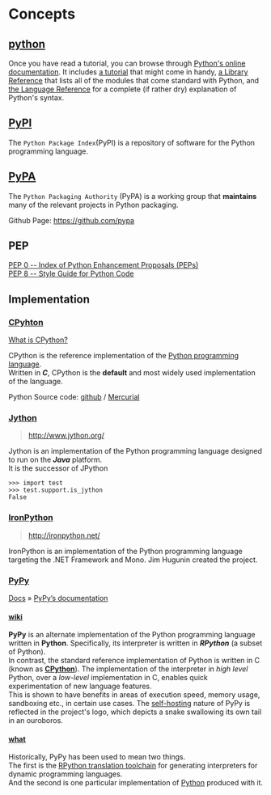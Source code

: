 # Concepts
## [python](https://www.python.org/)
Once you have read a tutorial, you can browse through [Python's online documentation](http://docs.python.org/). It includes [a tutorial](http://docs.python.org/tut/) that might come in handy, [a Library Reference](http://docs.python.org//lib/) that lists all of the modules that come standard with Python, and [the Language Reference](http://docs.python.org/ref/) for a complete (if rather dry) explanation of Python's syntax.

## [PyPI](http://pypi.python.org/pypi)
The `Python Package Index`(PyPI) is a repository of software for the Python programming language.

## [PyPA](https://www.pypa.io/)
The `Python Packaging Authority` (PyPA) is a working group that **maintains** many of the relevant projects in Python packaging.

Github Page: <https://github.com/pypa>  

## PEP

[PEP 0 -- Index of Python Enhancement Proposals (PEPs)](https://www.python.org/dev/peps/)  
[PEP 8 -- Style Guide for Python Code](https://www.python.org/dev/peps/pep-0008/)  

## Implementation

### [CPyhton](https://en.wikipedia.org/wiki/CPython)
[What is CPython?](https://www.quora.com/What-is-CPython)  

CPython is the reference implementation of the [Python programming language](https://en.wikipedia.org/wiki/Python_programming_language).  
Written in ***C***, CPython is the **default** and most widely used implementation of the language.

Python Source code: [github](https://github.com/python/cpython) / [Mercurial](https://hg.python.org/cpython/)  

### [Jython](https://en.wikipedia.org/wiki/Jython)

> <http://www.jython.org/>

Jython is an implementation of the Python programming language designed to run on the ***Java*** platform.  
It is the successor of JPython

```shell
>>> import test
>>> test.support.is_jython
False
```

### [IronPython](https://en.wikipedia.org/wiki/IronPython)

>  <http://ironpython.net/>

IronPython is an implementation of the Python programming language targeting the .NET Framework and Mono. Jim Hugunin created the project.

### [PyPy](http://pypy.org/)
[Docs](http://doc.pypy.org/en/latest/#) » [PyPy’s documentation](http://doc.pypy.org/en/latest/)

#### [wiki](https://en.wikipedia.org/wiki/PyPy)
**PyPy** is an alternate implementation of the Python programming language written in **Python**. Specifically, its interpreter is written in ***RPython*** (a subset of Python).  
In contrast, the standard reference implementation of Python is written in C (known as [**CPython**](https://en.wikipedia.org/wiki/CPython)). The implementation of the interpreter in *high level* Python, over a *low-level* implementation in C, enables quick experimentation of new language features.  
This is shown to have benefits in areas of execution speed, memory usage, sandboxing etc., in certain use cases. The [self-hosting](https://en.wikipedia.org/wiki/Self-hosting) nature of PyPy is reflected in the project's logo, which depicts a snake swallowing its own tail in an ouroboros.  

#### [what](http://doc.pypy.org/en/latest/introduction.html)
Historically, PyPy has been used to mean two things.   
The first is the [RPython translation toolchain](http://rpython.readthedocs.io/en/latest/index.html#index) for generating interpreters for dynamic programming languages.  
And the second is one particular implementation of [Python](http://python.org/) produced with it.  

